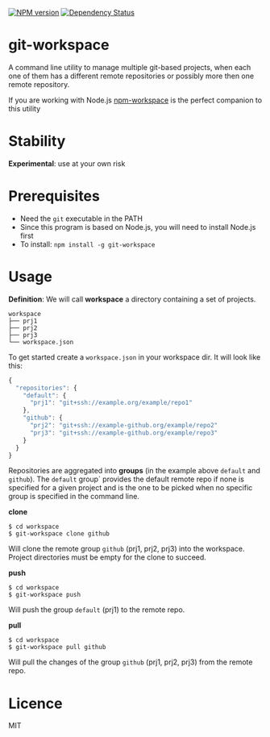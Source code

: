 [![NPM version](https://badge.fury.io/js/git-workspace.png)](http://badge.fury.io/js/git-workspace) 
[![Dependency Status](https://gemnasium.com/mariocasciaro/git-workspace.png)](https://gemnasium.com/mariocasciaro/git-workspace)

# git-workspace

A command line utility to manage multiple git-based projects, when each one of them has a different remote repositories
or possibly more then one remote repository.

If you are working with Node.js [npm-workspace](https://github.com/mariocasciaro/npm-workspace) is the perfect companion
to this utility

# Stability

**Experimental**: use at your own risk

# Prerequisites

* Need the `git` executable in the PATH
* Since this program is based on Node.js, you will need to install Node.js first
* To install: `npm install -g git-workspace`

# Usage

**Definition**: We will call **workspace** a directory containing a set of projects.

```
workspace
├── prj1
├── prj2
├── prj3
└── workspace.json
```

To get started create a `workspace.json` in your workspace dir. It will look like this:
```javascript
{
  "repositories": {
    "default": {
      "prj1": "git+ssh://example.org/example/repo1"
    },
    "github": {
      "prj2": "git+ssh://example-github.org/example/repo2"
      "prj3": "git+ssh://example-github.org/example/repo3"
    }
  }
}
```

Repositories are aggregated into **groups** (in the example above `default` and `github`). The `default` group`
provides the default remote repo if none is specified for a given project and is the one to be picked
when no specific group is specified in the command line.

__clone__
```
$ cd workspace
$ git-workspace clone github
```
Will clone the remote group `github` (prj1, prj2, prj3) into the workspace. Project directories must be empty for the clone
to succeed.


__push__
```
$ cd workspace
$ git-workspace push
```
Will push the group `default` (prj1) to the remote repo.


__pull__
```
$ cd workspace
$ git-workspace pull github
```
Will pull the changes of the group `github` (prj1, prj2, prj3) from the remote repo.


# Licence

MIT

